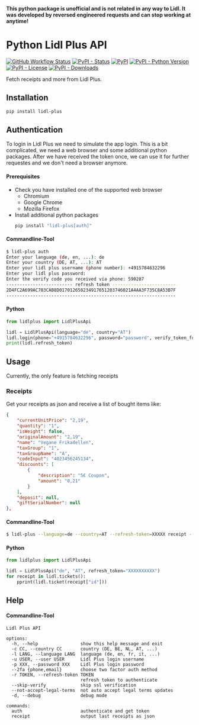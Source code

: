 **This python package is unofficial and is not related in any way to Lidl. It was developed by reversed engineered requests and can stop working at anytime!**

# Python Lidl Plus API
[![GitHub Workflow Status](https://img.shields.io/github/actions/workflow/status/Andre0512/lidl-plus/python-check.yml?branch=main&label=checks)](https://github.com/Andre0512/lidl-plus/actions/workflows/python-check.yml)
[![PyPI - Status](https://img.shields.io/pypi/status/lidl-plus)](https://pypi.org/project/lidl-plus)
[![PyPI](https://img.shields.io/pypi/v/lidl-plus?color=blue)](https://pypi.org/project/lidl-plus)
[![PyPI - Python Version](https://img.shields.io/pypi/pyversions/lidl-plus)](https://www.python.org/)
[![PyPI - License](https://img.shields.io/pypi/l/lidl-plus)](https://github.com/Andre0512/lidl-plus/blob/main/LICENCE)
[![PyPI - Downloads](https://img.shields.io/pypi/dm/lidl-plus)](https://pypistats.org/packages/lidl-plus)
  
Fetch receipts and more from Lidl Plus.
## Installation
```bash
pip install lidl-plus
```

## Authentication
To login in Lidl Plus we need to simulate the app login.
This is a bit complicated, we need a web browser and some additional python packages.
After we have received the token once, we can use it for further requestes and we don't need a browser anymore.

#### Prerequisites
* Check you have installed one of the supported web browser
  - Chromium
  - Google Chrome
  - Mozilla Firefox
* Install additional python packages
  ```bash
  pip install "lidl-plus[auth]"
  ```
#### Commandline-Tool
```bash
$ lidl-plus auth
Enter your language (de, en, ...): de
Enter your country (DE, AT, ...): AT
Enter your lidl plus username (phone number): +4915784632296
Enter your lidl plus password:
Enter the verify code you received via phone: 590287
------------------------- refresh token ------------------------
2D4FC2A699AC703CAB8D017012658234917651203746021A4AA3F735C8A53B7F
----------------------------------------------------------------
```

#### Python
```python
from lidlplus import LidlPlusApi

lidl = LidlPlusApi(language="de", country="AT")
lidl.login(phone="+4915784632296", password="password", verify_token_func=lambda: input("Insert code: "))
print(lidl.refresh_token)
```
## Usage
Currently, the only feature is fetching receipts
### Receipts

Get your receipts as json and receive a list of bought items like: 
```json
{
    "currentUnitPrice": "2,19",
    "quantity": "1",
    "isWeight": false,
    "originalAmount": "2,19",
    "name": "Vegane Frikadellen",
    "taxGroup": "1",
    "taxGroupName": "A",
    "codeInput": "4023456245134",
    "discounts": [
        {
            "description": "5€ Coupon",
            "amount": "0,21"
        }
    ],
    "deposit": null,
    "giftSerialNumber": null
},
```

#### Commandline-Tool
```bash
$ lidl-plus --language=de --country=AT --refresh-token=XXXXX receipt --all > data.json
```

#### Python
```python
from lidlplus import LidlPlusApi

lidl = LidlPlusApi("de", "AT", refresh_token="XXXXXXXXXX")
for receipt in lidl.tickets():
    pprint(lidl.ticket(receipt["id"]))
```

## Help
#### Commandline-Tool
```commandline
Lidl Plus API

options:
  -h, --help                show this help message and exit
  -c CC, --country CC       country (DE, BE, NL, AT, ...)
  -l LANG, --language LANG  language (de, en, fr, it, ...)
  -u USER, --user USER      Lidl Plus login username
  -p XXX, --password XXX    Lidl Plus login password
  --2fa {phone,email}       choose two factor auth method
  -r TOKEN, --refresh-token TOKEN
                            refresh token to authenticate
  --skip-verify             skip ssl verification
  --not-accept-legal-terms  not auto accept legal terms updates
  -d, --debug               debug mode

commands:
  auth                      authenticate and get token
  receipt                   output last receipts as json
```
